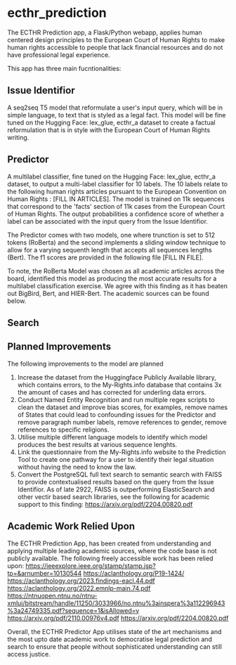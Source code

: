 # ecthr_prediction
The ECTHR Prediction app, a Flask/Python webapp, applies human centered design principles to the European Court of Human Rights to make human rights accessible to people that lack financial resources and do not have professional legal experience. 

This app has three main fucntionalities: 

## Issue Identifior
A seq2seq T5 model that reformulate a user's input query, which will be in simple language, to text that is styled as a legal fact. This model will be fine tuned on the Hugging Face: lex_glue, ecthr_a dataset to create a factual reformulation that is in style with the European Court of Human Rights writing. 

## Predictor
A multilabel classifier, fine tuned on the Hugging Face: lex_glue, ecthr_a dataset, to output a multi-label classifier for 10 labels. The 10 labels relate to the following human rights articles pursuant to the European Convention on Human Rights : [FILL IN ARTICLES]. The model is trained on 11k sequences that correspond to the 'facts' section of 11k cases from the European Court of Human Rights. The output probabilities a confidence score of whether a label can be associated with the input query from the Issue Identifior.  

The Predictor comes with two models, one where trunction is set to 512 tokens (RoBerta) and the second implements a sliding window technique to allow for a varying sequenth length that accepts all sequences lengths (Bert). The f1 scores are provided in the following file [FILL IN FILE]. 

To note, the RoBerta Model was chosen as all academic articles across the board, identified this model as producing the most accurate results for a multilabel classification exercise. We agree with this finding as it has beaten out BigBird, Bert, and HIER-Bert. The academic sources can be found below. 

## Search 


## Planned Improvements
The following improvements to the model are planned
1. Increase the dataset from the Huggingface Publicly Available library, which contains errors, to the My-Rights.info database that contains 3x the amount of cases and has corrected for underling data errors.
2. Conduct Named Entity Recognition and run multiple regex scripts to clean the dataset and improve bias scores, for examples, remove names of States that could lead to confounding issues for the Predictor and remove paragraph number labels, remove references to gender, remove references to specific religions.
3. Utilise multiple different language models to identify which model produces the best results at various sequence lenghts.
4. Link the questionnaire from the My-Rights.info website to the Prediction Tool to create one pathway for a user to identify their legal situation without having the need to know the law.
5. Convert the PostgreSQL full text search to  semantic search with FAISS to provide contextualised results based on the query from the Issue Identifior. As of late 2922,  FAISS is outperforming ElasticSearch and other vectir based search libraries, see the following for academic support to this finding: https://arxiv.org/pdf/2204.00820.pdf

## Academic Work Relied Upon

The ECTHR Prediction App, has been created from understanding and applying multiple leading academic sources, where the code base is not publicly available. The following freely accessible work has been relied upon:
https://ieeexplore.ieee.org/stamp/stamp.jsp?tp=&arnumber=10130544
https://aclanthology.org/P19-1424/
https://aclanthology.org/2023.findings-eacl.44.pdf
https://aclanthology.org/2022.emnlp-main.74.pdf
https://ntnuopen.ntnu.no/ntnu-xmlui/bitstream/handle/11250/3033966/no.ntnu%3ainspera%3a112296943%3a24749335.pdf?sequence=1&isAllowed=y
https://arxiv.org/pdf/2110.00976v4.pdf
https://arxiv.org/pdf/2204.00820.pdf

Overall, the ECTHR Predictor App utilises state of the art mechanisms and the most upto date academic work to democratise legal prediction and search to ensure that people without sophisticated understanding can still access justice. 

